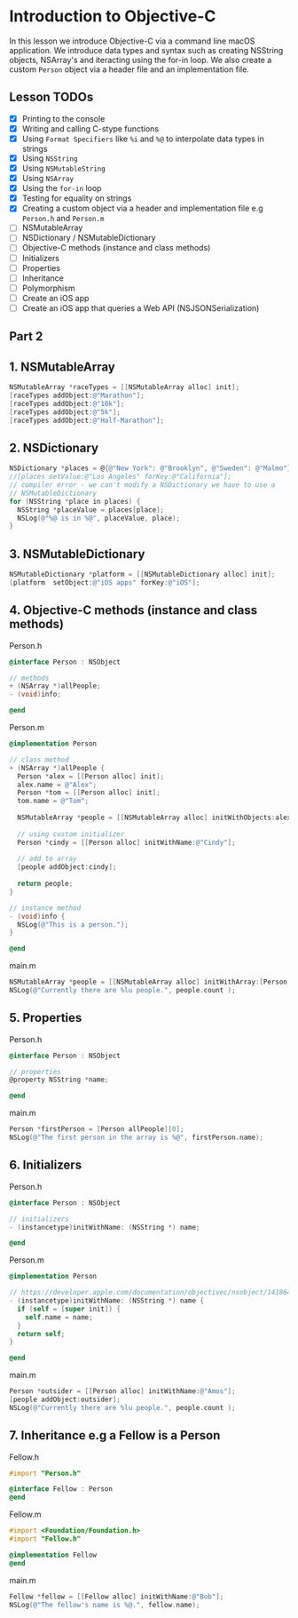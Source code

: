 # Introduction to Objective-C 

In this lesson we introduce Objective-C via a command line macOS application. We introduce data types and syntax such as creating NSString objects, NSArray's and iteracting using the for-in loop. We also create a custom `Person` object via a header file and an implementation file. 

## Lesson TODOs 

- [x] Printing to the console 
- [x] Writing and calling C-stype functions 
- [x] Using `Format Specifiers` like `%i` and `%@` to interpolate data types in strings
- [x] Using `NSString`
- [x] Using `NSMutableString`
- [x] Using `NSArray`
- [x] Using the `for-in` loop 
- [x] Testing for equality on strings 
- [x] Creating a custom object via a header and implementation file e.g `Person.h` and `Person.m`
- [ ] NSMutableArray
- [ ] NSDictionary / NSMutableDictionary
- [ ] Objective-C methods (instance and class methods)
- [ ] Initializers
- [ ] Properties
- [ ] Inheritance
- [ ] Polymorphism
- [ ] Create an iOS app
- [ ] Create an iOS app that queries a Web API (NSJSONSerialization)

## Part 2 

## 1. NSMutableArray

```objective-c
NSMutableArray *raceTypes = [[NSMutableArray alloc] init];
[raceTypes addObject:@"Marathon"];
[raceTypes addObject:@"10k"];
[raceTypes addObject:@"5k"];
[raceTypes addObject:@"Half-Marathon"];
```

## 2. NSDictionary

```objective-c
NSDictionary *places = @{@"New York": @"Brooklyn", @"Sweden": @"Malmo"};
//[places setValue:@"Los Angeles" forKey:@"California"];
// compiler error - we can't modify a NSDictionary we have to use a
// NSMutableDictionary
for (NSString *place in places) {
  NSString *placeValue = places[place];
  NSLog(@"%@ is in %@", placeValue, place);
}
```

## 3. NSMutableDictionary

```objective-c
NSMutableDictionary *platform = [[NSMutableDictionary alloc] init];
[platform  setObject:@"iOS apps" forKey:@"iOS"];
```

## 4. Objective-C methods (instance and class methods)

Person.h 
```objective-c 
@interface Person : NSObject

// methods
+ (NSArray *)allPeople; 
- (void)info;

@end
```

Person.m
```objective-c 
@implementation Person 

// class method
+ (NSArray *)allPeople {
  Person *alex = [[Person alloc] init];
  alex.name = @"Alex";
  Person *tom = [[Person alloc] init];
  tom.name = @"Tom";
  
  NSMutableArray *people = [[NSMutableArray alloc] initWithObjects:alex, tom, nil];
  
  // using custom initializer
  Person *cindy = [[Person alloc] initWithName:@"Cindy"];
  
  // add to array
  [people addObject:cindy];
  
  return people;
}

// instance method
- (void)info {
  NSLog(@"This is a person.");
}

@end
```

main.m
```objective-c
NSMutableArray *people = [[NSMutableArray alloc] initWithArray:[Person allPeople]];
NSLog(@"Currently there are %lu people.", people.count );
```

## 5. Properties

Person.h
```objective-c
@interface Person : NSObject

// properties
@property NSString *name;

@end
```

main.m
```objective-c
Person *firstPerson = [Person allPeople][0];
NSLog(@"The first person in the array is %@", firstPerson.name); 
```

## 6. Initializers

Person.h
```objective-c 
@interface Person : NSObject

// initializers
- (instancetype)initWithName: (NSString *) name;

@end
```

Person.m 
```objective-c 
@implementation Person

// https://developer.apple.com/documentation/objectivec/nsobject/1418641-init?language=objc
- (instancetype)initWithName: (NSString *) name {
  if (self = [super init]) {
    self.name = name;
  }
  return self;
}

@end
```

main.m
```objective-c
Person *outsider = [[Person alloc] initWithName:@"Amos"];
[people addObject:outsider];
NSLog(@"Currently there are %lu people.", people.count );
```

## 7. Inheritance e.g a Fellow is a Person

Fellow.h
```objective-c
#import "Person.h"

@interface Fellow : Person
@end
```

Fellow.m
```objective-c
#import <Foundation/Foundation.h>
#import "Fellow.h"

@implementation Fellow
@end
```

main.m
```objective-c
Fellow *fellow = [[Fellow alloc] initWithName:@"Bob"];
NSLog(@"The fellow's name is %@.", fellow.name);
```







